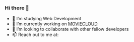 ### Hi there 👋
- 🔭 I’m studying Web Development
- 🌱 I’m currently working on [MOVIECLOUD](https://github.com/Fuggel/MOVIECLOUD)
- 👯 I’m looking to collaborate with other fellow developers
- 📫 Reach out to me at: [](furkanserdarceylan@gmail.com)

